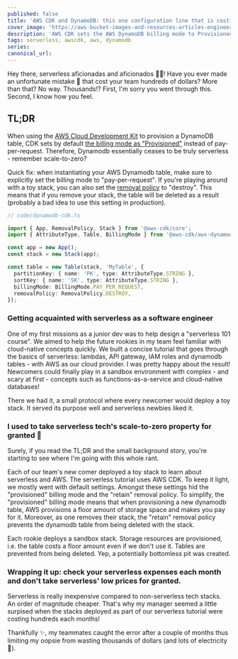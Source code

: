 ```yaml
---
published: false
title: 'AWS CDK and DynamoDB: this one configuration line that is costing you hundreds of dollars'
cover_image: 'https://aws-bucket-images-and-resources-articles-engineering-general.s3.eu-west-3.amazonaws.com/thumbnail+dynamodb.png'
description: 'AWS CDK sets the AWS DynamoDB billing mode to Provisioned by default. Learn how to fix this configuration.'
tags: serverless, awscdk, aws, dynamodb
series:
canonical_url:
---
```


Hey there, serverless aficionadas and aficionados 😶‍🌫️! Have you ever made an unfortunate mistake 🙊 that cost your team hundreds of dollars? More than that? No way. Thousands!? First, I'm sorry you went through this. Second, I know how you feel.

## TL;DR

When using the [AWS Cloud Development Kit](https://github.com/aws/aws-cdk) to provision a DynamoDB table, CDK sets by default [the billing mode as "Provisioned"](https://docs.aws.amazon.com/cdk/api/v2/docs/aws-cdk-lib.aws_dynamodb.BillingMode.html) instead of pay-per-request. Therefore, Dynamodb essentially ceases to be truly serverless - remember scale-to-zero?

Quick fix: when instantiating your AWS Dynamodb table, make sure to explicitly set the billing mode to "pay-per-request". If you're playing around with a toy stack, you can also set the [removal policy](https://docs.aws.amazon.com/cdk/api/v2/docs/aws-cdk-lib.RemovalPolicy.html) to "destroy". This means that if you remove your stack, the table will be deleted as a result (probably a bad idea to use this setting in production).

```ts
// code/dynamodb-cdk.ts

import { App, RemovalPolicy, Stack } from '@aws-cdk/core';
import { AttributeType, Table, BillingMode } from '@aws-cdk/aws-dynamodb';

const app = new App();
const stack = new Stack(app);

const table = new Table(stack, 'MyTable', {
  partitionKey: { name: 'PK', type: AttributeType.STRING },
  sortKey: { name: 'SK', type: AttributeType.STRING },
  billingMode: BillingMode.PAY_PER_REQUEST,
  removalPolicy: RemovalPolicy.DESTROY,
});
```

### Getting acquainted with serverless as a software engineer

One of my first missions as a junior dev was to help design a "serverless 101 course". We aimed to help the future rookies in my team feel familiar with cloud-native concepts quickly. We built a concise tutorial that goes through the basics of serverless: lambdas, API gateway, IAM roles and dynamodb tables - with AWS as our cloud provider. I was pretty happy about the result! Newcomers could finally play in a sandbox environment with complex - and scary at first - concepts such as functions-as-a-service and cloud-native databases!

There we had it, a small protocol where every newcomer would deploy a toy stack. It served its purpose well and serverless newbies liked it.

### I used to take serverless tech's scale-to-zero property for granted 🥺

Surely, if you read the TL;DR and the small background story, you're starting to see where I'm going with this whole rant.

Each of our team's new comer deployed a toy stack to learn about serverless and AWS. The serverless tutorial uses AWS CDK. To keep it light, we mostly went with default settings. Amongst these settings hid the "provisioned" billing mode and the "retain" removal policy. To simplify, the "provisioned" billing mode means that when provisioning a new dynamodb table, AWS provisions a floor amount of storage space and makes you pay for it. Moreover, as one removes their stack, the "retain" removal policy prevents the dynamodb table from being deleted with the stack.

Each rookie deploys a sandbox stack. Storage resources are provisioned, i.e. the table costs a floor amount even if we don't use it. Tables are prevented from being deleted. Yep, a potentially bottomless pit was created.

### Wrapping it up: check your serverless expenses each month and don't take serverless' low prices for granted.

Serverless is really inexpensive compared to non-serverless tech stacks. An order of magnitude cheaper. That's why my manager seemed a little surpised when the stacks deployed as part of our serverless tutorial were costing hundreds each months!

Thankfully ✨, my teammates caught the error after a couple of months thus limiting my oopsie from wasting thousands of dollars (and lots of electricity 💚).
